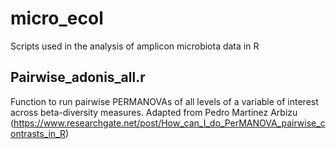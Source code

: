 # micro_ecol
Scripts used in the analysis of amplicon microbiota data in R

## Pairwise_adonis_all.r
Function to run pairwise PERMANOVAs of all levels of a variable of interest across beta-diversity measures. Adapted from Pedro Martinez Arbizu (https://www.researchgate.net/post/How_can_I_do_PerMANOVA_pairwise_contrasts_in_R)
